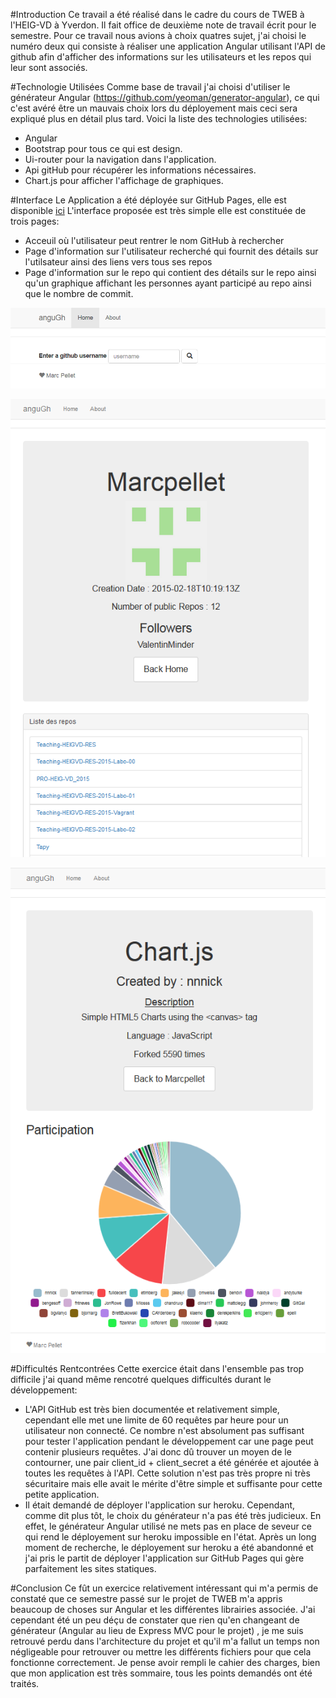 #Introduction
Ce travail a été réalisé dans le cadre du cours de TWEB à l'HEIG-VD à Yverdon. Il fait office de deuxième note de travail écrit pour le semestre. Pour ce travail nous avions à choix quatres sujet, j'ai choisi le numéro deux qui consiste à réaliser une application Angular utilisant l'API de github afin d'afficher des informations sur les utilisateurs et les repos qui leur sont associés.

#Technologie Utilisées
Comme base de travail j'ai choisi d'utiliser le générateur Angular (https://github.com/yeoman/generator-angular), ce qui c'est avéré être un mauvais choix lors du déployement mais ceci sera expliqué plus en détail plus tard.
Voici la liste des technologies utilisées:
* Angular 
* Bootstrap pour tous ce qui est design.
* Ui-router pour la navigation dans l'application.
* Api gitHub pour récupérer les informations nécessaires.
* Chart.js pour afficher l'affichage de graphiques.



#Interface
Le Application a été déployée sur GitHub Pages, elle est disponible [ici](http://marcpellet.github.io/tweb-te2-ghpages/)
L'interface proposée est très simple elle est constituée de trois pages:
* Acceuil où l'utilisateur peut rentrer le nom GitHub à rechercher
* Page d'information sur l'utilisateur recherché qui fournit des détails sur l'utilsateur ainsi des liens vers tous ses repos
* Page d'information sur le repo qui contient des détails sur le repo ainsi qu'un graphique affichant les personnes ayant participé au repo ainsi que le nombre de commit.

![Accueil](img/accueil.png "Page d'accueil")

![Utilisateur](img/user.png "Page de détail sur un utilisateur")

![Repo](img/repo.png "Page de détail sur un repo")

#Difficultés Rentcontrées
Cette exercice était dans l'ensemble pas trop difficile j'ai quand même rencotré quelques difficultés durant le développement:
* L'API GitHub est très bien documentée et relativement simple, cependant elle met une limite de 60 requêtes par heure pour un utilisateur non connecté. Ce nombre n'est absolument pas suffisant pour tester l'application pendant le développement car une page peut contenir plusieurs requêtes. J'ai donc dû trouver un moyen de le contourner, une pair client_id + client_secret a été générée et ajoutée à toutes les requêtes à l'API. Cette solution n'est pas très propre ni très sécuritaire mais elle avait le mérite d'être simple et suffisante pour cette petite application.
* Il était demandé de déployer l'application sur heroku. Cependant, comme dit plus tôt, le choix du générateur n'a pas été très judicieux. En effet, le générateur Angular utilisé ne mets pas en place de seveur ce qui rend le déployement sur heroku impossible en l'état. Après un long moment de recherche, le déployement sur heroku a été abandonné et j'ai pris le partit de déployer l'application sur GitHub Pages qui gère parfaitement les sites statiques.

#Conclusion
Ce fût un exercice relativement intéressant qui m'a permis de constaté que ce semestre passé sur le projet de TWEB m'a appris beaucoup de choses sur Angular et les différentes librairies associée. J'ai cependant été un peu déçu de constater que rien qu'en changeant de générateur (Angular au lieu de Express MVC pour le projet) , je me suis retrouvé perdu dans l'architecture du projet et qu'il m'a fallut un temps non négligeable pour retrouver ou mettre les différents fichiers pour que cela fonctionne correctement. Je pense avoir rempli le cahier des charges, bien que mon application est très sommaire, tous les points demandés ont été traités.
